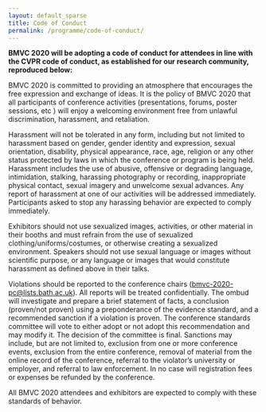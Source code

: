 ```yaml
---
layout: default_sparse
title: Code of Conduct
permalink: /programme/code-of-conduct/
---
```


<strong>BMVC 2020 will be adopting a code of conduct for attendees in line with the CVPR code of conduct, as established for our research community, reproduced below:</strong>

BMVC 2020 is committed to providing an atmosphere that encourages the free expression and exchange of ideas. It is the policy of BMVC 2020 that all participants of conference activities (presentations, forums, poster sessions, etc ) will enjoy a welcoming environment free from unlawful discrimination, harassment, and retaliation.

Harassment will not be tolerated in any form, including but not limited to harassment based on gender, gender identity and expression, sexual orientation, disability, physical appearance, race, age, religion or any other status protected by laws in which the conference or program is being held. Harassment includes the use of abusive, offensive or degrading language, intimidation, stalking, harassing photography or recording, inappropriate physical contact, sexual imagery and unwelcome sexual advances. Any report of harassment at one of our activities will be addressed immediately. Participants asked to stop any harassing behavior are expected to comply immediately.

Exhibitors should not use sexualized images, activities, or other material in their booths and must refrain from the use of sexualized clothing/uniforms/costumes, or otherwise creating a sexualized environment. Speakers should not use sexual language or images without scientific purpose, or any language or images that would constitute harassment as defined above in their talks.

Violations should be reported to the conference chairs (bmvc-2020-pc@lists.bath.ac.uk). All reports will be treated confidentially. The ombud will investigate and prepare a brief statement of facts, a conclusion (proven/not proven) using a preponderance of the evidence standard, and a recommended sanction if a violation is proven. The conference standards committee will vote to either adopt or not adopt this recommendation and may modify it. The decision of the committee is final. Sanctions may include, but are not limited to, exclusion from one or more conference events, exclusion from the entire conference, removal of material from the online record of the conference, referral to the violator’s university or employer, and referral to law enforcement. In no case will registration fees or expenses be refunded by the conference.

All BMVC 2020 attendees and exhibitors are expected to comply with these standards of behavior.

